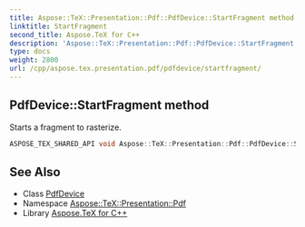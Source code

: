 ```yaml
---
title: Aspose::TeX::Presentation::Pdf::PdfDevice::StartFragment method
linktitle: StartFragment
second_title: Aspose.TeX for C++
description: 'Aspose::TeX::Presentation::Pdf::PdfDevice::StartFragment method. Starts a fragment to rasterize in C++.'
type: docs
weight: 2800
url: /cpp/aspose.tex.presentation.pdf/pdfdevice/startfragment/
---
```

## PdfDevice::StartFragment method


Starts a fragment to rasterize.

```cpp
ASPOSE_TEX_SHARED_API void Aspose::TeX::Presentation::Pdf::PdfDevice::StartFragment() override
```




## See Also

* Class [PdfDevice](../)
* Namespace [Aspose::TeX::Presentation::Pdf](../../)
* Library [Aspose.TeX for C++](../../../)

